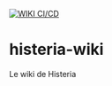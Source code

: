 [![WIKI CI/CD](https://github.com/HisteriaMC/histeria-wiki/actions/workflows/test-wiki.yml/badge.svg?branch=main)](https://github.com/HisteriaMC/histeria-wiki/actions/workflows/test-wiki.yml)
# histeria-wiki
Le wiki de Histeria
